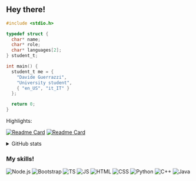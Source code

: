 ## Hey there!
```c
#include <stdio.h>

typedef struct {
  char* name;
  char* role;
  char* languages[2];
} student_t;

int main() {
  student_t me = {
    "Davide Guerrazzi",
    "University student",
    { "en_US", "it_IT" }
  };

  return 0;
}
```

Highlights:

[![Readme Card](https://github-readme-stats.vercel.app/api/pin/?username=crazy-catzzz&repo=kebax&show_icons=true)](https://github.com/crazy-catzzz/kebax)
[![Readme Card](https://github-readme-stats.vercel.app/api/pin/?username=crazy-catzzz&repo=botty&show_icons=true)](https://github.com/crazy-catzzz/botty)


<details>
  <summary>GitHub stats</summary>

  ![GitHub stats](https://github-readme-stats.vercel.app/api?username=crazy-catzzz&layout=compact&count_private=true)
  ![Top Langs](https://github-readme-stats.vercel.app/api/top-langs/?username=crazy-catzzz&layout=compact&hide_title=1)
</details>

### My skills! 
![Node.js](https://img.shields.io/badge/Node.js-43853D?style=for-the-badge&logo=node.js&logoColor=white) ![Bootstrap](https://img.shields.io/badge/Bootstrap-563D7C?style=for-the-badge&logo=bootstrap&logoColor=white) ![TS](https://img.shields.io/badge/TypeScript-007ACC?style=for-the-badge&logo=typescript&logoColor=white) ![JS](https://img.shields.io/badge/JavaScript-F7DF1E?style=for-the-badge&logo=JavaScript&logoColor=white) ![HTML](https://img.shields.io/badge/HTML-239120?style=for-the-badge&logo=html5&logoColor=white) ![CSS](https://img.shields.io/badge/CSS-239120?&style=for-the-badge&logo=css3&logoColor=white) ![Python](https://img.shields.io/badge/Python-3776AB?style=for-the-badge&logo=python&logoColor=white) ![C++](https://img.shields.io/badge/C%2B%2B-00599C?style=for-the-badge&logo=c%2B%2B&logoColor=white) ![Java](https://img.shields.io/badge/Java-ED8B00?style=for-the-badge&logo=openjdk&logoColor=white)
